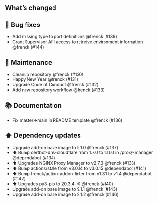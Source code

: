 ## What’s changed

## 🐛 Bug fixes

- Add missing type to port definitions @frenck (#139)
- Grant Supervisor API access to retreive environment information @frenck (#144)

## 🧰 Maintenance

- Cleanup repository @frenck (#130)
- Happy New Year @frenck (#131)
- Upgrade Code of Conduct @frenck (#132)
- Add new repository workflow @frenck (#133)

## 📚 Documentation

- Fix master->main in README template @frenck (#136)

## ⬆️ Dependency updates

- Upgrade add-on base image to 9.1.0 @frenck (#137)
- ⬆️ Bump certbot-dns-cloudflare from 1.7.0 to 1.11.0 in /proxy-manager @dependabot (#134)
- ⬆ Upgrades NGINX Proxy Manager to v2.7.3 @frenck (#138)
- ⬆️ Bump actions/stale from v3.0.14 to v3.0.15 @dependabot (#141)
- ⬆️ Bump frenck/action-addon-linter from v1.3.1 to v1.4 @dependabot (#142)
- ⬆ Upgrades py3-pip to 20.3.4-r0 @frenck (#140)
- Upgrade add-on base image to 9.1.1 @frenck (#143)
- Upgrade add-on base image to 9.1.2 @frenck (#146)

